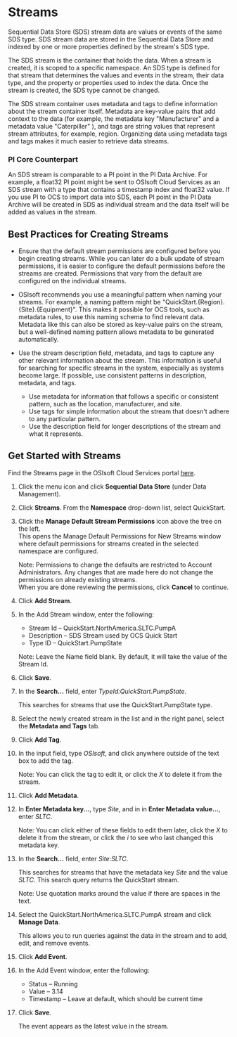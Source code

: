 # Streams

Sequential Data Store (SDS) stream data are values or events of the same SDS type. SDS stream data are stored in the Sequential Data Store and indexed by one or more properties defined by the stream's SDS type.

The SDS stream is the container that holds the data. When a stream is created, it is scoped to a specific namespace. An SDS type is defined for that stream that determines the values and events in the stream, their data type, and the property or properties used to index the data. Once the stream is created, the SDS type cannot be changed.

The SDS stream container uses metadata and tags to define information about the stream container itself. Metadata are key-value pairs that add context to the data (for example, the metadata key "Manufacturer" and a metadata value "Caterpiller" ), and tags are string values that represent stream attributes, for example, region. Organizing data using metadata tags and tags makes it much easier to retrieve data streams.

### PI Core Counterpart

An SDS stream is comparable to a PI point in the PI Data Archive. For example, a float32 PI point might be sent to OSIsoft Cloud Services as an SDS stream with a type that contains a timestamp index and float32 value. If you use PI to OCS to import data into SDS, each PI point in the PI Data Archive will be created in SDS as individual stream and the data itself will be added as values in the stream.

## Best Practices for Creating Streams

- Ensure that the default stream permissions are configured before you begin creating streams. While you can later do a bulk update of stream permissions, it is easier to configure the default permissions before the streams are created. Permissions that vary from the default are configured on the individual streams. 

- OSIsoft recommends you use a meaningful pattern when naming your streams. For example, a naming pattern might be "QuickStart.{Region}.{Site}.{Equipment}". This makes it possible for OCS tools, such as metadata rules, to use this naming schema to find relevant data. Metadata like this can also be stored as key-value pairs on the stream, but a well-defined naming pattern allows metadata to be generated automatically. 

  <!-- I removed the following  and added a note in step 5 below telling them to leave it blank. --> <!-- 3. Use the stream name to provide a more readable name for the string than the stream ID itself. -->

- Use the stream description field, metadata, and tags to capture any other relevant information about the stream. This information is useful for searching for specific streams in the system, especially as systems become large. If possible, use consistent patterns in description, metadata, and tags.
   - Use metadata for information that follows a specific or consistent pattern, such as the location, manufacturer, and site. 
   - Use tags for simple information about the stream that doesn't adhere to any particular pattern.
   - Use the description field for longer descriptions of the stream and what it represents.

## Get Started with Streams

Find the Streams page in the OSIsoft Cloud Services portal [here](https://cloud.osisoft.com/data/streams). <!-- FYI: looks like the UI might be changing. Refer to cloud.osisoft.com main page-->

1. Click the menu icon and click **Sequential Data Store** (under Data Management).

1. Click **Streams**. From the **Namespace** drop-down list, select QuickStart.

1. Click the **Manage Default Stream Permissions** icon above the tree on the left.  
    This opens the Manage Default Permissions for New Streams window where default permissions for streams created in the selected namespace are configured. 
   
    Note: Permissions to change the defaults are restricted to Account Administrators. Any changes that are made here do not change the permissions on already existing streams.  
    When you are done reviewing the permissions, click **Cancel** to continue.
   
1. Click **Add Stream**.

1. In the Add Stream window, enter the following:

   - Stream Id &ndash; QuickStart.NorthAmerica.SLTC.PumpA
   - Description &ndash; SDS Stream used by OCS Quick Start
   - Type ID &ndash; QuickStart.PumpState

    Note: Leave the Name field blank. By default, it will take the value of the Stream Id.

1. Click **Save**.

1. In the **Search...** field, enter _TypeId:QuickStart.PumpState_. 

    This searches for streams that use the QuickStart.PumpState type. 

1. Select the newly created stream in the list and in the right panel, select the **Metadata and Tags** tab.

1. Click **Add Tag**.

1. In the input field, type *OSIsoft*, and click anywhere outside of the text box to add the tag. 

    Note: You can click the tag to edit it, or click the *X* to delete it from the stream.

1. Click **Add Metadata**.

1. In **Enter Metadata key...**, type *Site*, and in in **Enter Metadata value...**, enter *SLTC*. 

    Note: You can click either of these fields to edit them later, click the *X* to delete it from the stream, or click the *i* <!-- add screen capture here --> to see who last changed this metadata key.

1. In the **Search...** field, enter *Site:SLTC*. 

    This searches for streams that have the metadata key *Site* and the value *SLTC*. This search query returns the QuickStart stream. 
   
    Note: Use quotation marks around the value if there are spaces in the text.
    
1. Select the QuickStart.NorthAmerica.SLTC.PumpA stream and click **Manage Data**. 

    This allows you to run queries against the data in the stream and to add, edit, and remove events.

1. Click **Add Event**.

1. In the Add Event window, enter the following: 

   - Status &ndash; Running
   - Value &ndash; 3.14
   - Timestamp &ndash; Leave at default, which should be current time

1. Click **Save**. 

    The event appears as the latest value in the stream.
